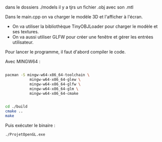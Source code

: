 dans le dossiers ./models
il y a tjrs un fichier .obj avec son .mtl

Dans le main.cpp on va charger le modèle 3D et l'afficher à l'écran.

- On va utiliser la bibliothèque TinyOBJLoader pour charger le modèle et ses textures.
- On va aussi utiliser GLFW pour créer une fenêtre et gérer les entrées utilisateur.

Pour lancer le programme, il faut d'abord compiler le code.

Avec MINGW64 :

```bash

pacman -S mingw-w64-x86_64-toolchain \
           mingw-w64-x86_64-glew \
           mingw-w64-x86_64-glfw \
           mingw-w64-x86_64-glm \
           mingw-w64-x86_64-cmake


cd ./build
cmake ..
make
```

Puis exécuter le binaire :

```bash
./ProjetOpenGL.exe
```
